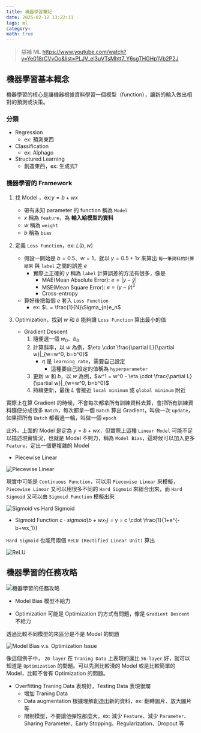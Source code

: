 ```yaml
---
title: 機器學習筆記
date: 2025-02-12 13:22:11
tags: ml
category:
math: true
---
```


> 惡補 ML https://www.youtube.com/watch?v=Ye018rCVvOo&list=PLJV_el3uVTsMhtt7_Y6sgTHGHp1Vb2P2J

## 機器學習基本概念

機器學習的核心是讓機器根據資料學習一個模型（function），讓新的輸入做出相對的預測或決策。

### 分類

- Regression
  - ex: 預測東西
- Classification
  - ex: Alphago
- Structured Learning
  - 創造東西，ex: 生成式?

### 機器學習的 Framework

1. 找 Model ，ex:$y = b + wx$

   - 帶有未知 parameter 的 function 稱為 `Model`
   - $x$ 稱為 `feature`，為 **輸入給模型的資料**
   - $w$ 稱為 `weight`
   - $b$ 稱為 `bias`

2. 定義 `Loss Function`，ex: $L(b, w)$

   - 假設一開始是 $b = 0.5$、$w = 1$，就以 $y = 0.5 + 1x$ 來算出 `每一筆資料的計算結果` 與 `label` 之間的誤差 $e$
     - 實際上正確的 $y$ 稱為 `label`
       計算誤差的方法有很多，像是
       - MAE(Mean Absolute Error): $e = \lvert y - \hat{y} \rvert$
       - MSE(Mean Square Error): $e = (y - \hat{y})^2$
       - Cross-entropy
   - 算好後把每個 $e$ 套入 `Loss Function`
     - ex: $L = \frac{1}{N}\Sigma_{n}e_n$

3. Optimization，找到 $w$ 和 $b$ 能夠讓 `Loss Function` 算出最小的值
   - Gradient Descent
     1. 隨便選一個 $w_0$、$b_0$
     2. 計算斜率，以 $w$ 為例，$\eta \cdot \frac{\partial L}{\partial w}|_{w=w^0, b=b^0}$
        - $\eta$ 是 `learning rate`，需要自己設定
          - 這種要自己設定的值稱為 `hyperparameter`
     3. 更新 $w$ 和 $b$，以 $w$ 為例，$w^1 = w^0 - \eta \cdot \frac{\partial L}{\partial w}|_{w=w^0, b=b^0}$
     4. 持續更新，最後 $L$ 會接近 `local minimum` 或 `global minimum` 附近

實際上在算 Gradient 的時候，不會每次都拿所有訓練資料去算，會把所有訓練資料隨便分成很多 `Batch`，每次都拿一個 `Batch` 算出 Gradient，叫做一次 `update`，如果把所有 `Batch` 都看過一輪，叫做一個 `epoch`

此外，上面的 Model 是定為 $y = b + wx$，但實際上這種 `Linear Model` 可能不足以描述現實情況，也就是 Model 不夠力，稱為 `Model Bias`，這時候可以加入更多 `Feature`，定出一個更複雜的 Model

- Piecewise Linear

![Piecewise Linear](https://optimization.cbe.cornell.edu/images/thumb/9/93/Numerical_example.jpg/680px-Numerical_example.jpg)

現實中可能是 `Continuous Function`，可以用 `Piecewise Linear` 來模擬，`Piecewise Linear` 又可以用很多不同的 `Hard Sigmoid` 來組合出來，而 `Hard Sigmoid` 又可以由 `Sigmoid Function` 模擬出來

![Sigmoid vs Hard Sigmoid](https://www.researchgate.net/publication/368305965/figure/fig4/AS:11431281118383692@1675742756740/Comparison-diagram-of-sigmoid-and-hard-sigmoid.png)

- Sigmoid Function
  $c \cdot sigmoid(b+wx_1)$ = y = c \cdot \frac{1}{1+e^{-b+wx_1}}

`Hard Sigmoid` 也能用兩個 `ReLU (Rectified Linear Unit)` 算出

![ReLU](https://machinelearningmastery.com/wp-content/uploads/2018/10/Line-Plot-of-Rectified-Linear-Activation-for-Negative-and-Positive-Inputs.png)

## 機器學習的任務攻略

![機器學習的任務攻略](https://miro.medium.com/v2/resize:fit:1400/1*KmNACQdl5FvoXvQt5n41nQ.png)

- Model Bias
  模型不給力

- Optimization
  可能是 Optimization 的方式有問題，像是 `Gradient Descent` 不給力

透過比較不同模型的來區分是不是 Model 的問題

![Model Bias v.s. Optimization Issue](https://miro.medium.com/v2/resize:fit:1400/1*Rl5VIRnXCJbvR6e6cTsZcg.png)

像這個例子中， `20-layer` 在 `Traning Data` 上表現的還比 `56-layer` 好，就可以知道是 `Optimization` 的問題。可以先測比較淺的 Model 或是比較簡單的 Model，比較不會有 Optimization 的問題。

- Overfitting
  Traning Data 表現好，Testing Data 表現很爛
  - 增加 Traning Data
  - Data augmentation
    根據理解創造出新的資料，ex: 翻轉圖片、放大圖片等
  - 限制模型，不要讓他彈性那麼大，ex: 減少 `Feature`、減少 `Parameter`、Sharing Parameter、Early Stopping、Regularization、Dropout 等
